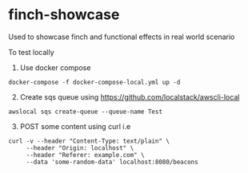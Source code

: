 # finch-showcase
Used to showcase finch and functional effects in real world scenario

To test locally

1. Use docker compose
```
docker-compose -f docker-compose-local.yml up -d
```    

2. Create sqs queue using https://github.com/localstack/awscli-local
```
awslocal sqs create-queue --queue-name Test
```

3. POST some content using curl i.e
```
curl -v --header "Content-Type: text/plain" \
     --header "Origin: localhost" \
     --header "Referer: example.com" \
     --data 'some-random-data' localhost:8080/beacons
```    


